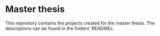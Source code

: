 # Master thesis

This repository contains the projects created for the master thesis.
The descriptions can be found in the folders' READMEs.